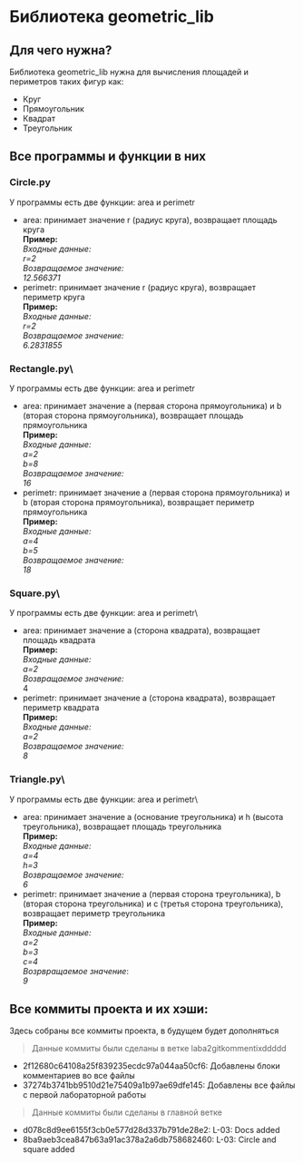 # Библиотека geometric_lib
## Для чего нужна?
Библиотека geometric_lib нужна для вычисления площадей и периметров таких фигур как:
- Круг
- Прямоугольник
- Квадрат
- Треугольник
## Все программы и функции в них
### Circle.pу
У программы есть две функции: area и perimetr
- area: принимает значение r (радиус круга), возвращает площадь круга\
**Пример:**\
_Входные данные:_\
_r=2_\
_Возвращаемое значение:_\
_12.566371_
- perimetr: принимает значение r (радиус круга), возвращает периметр круга\
**Пример:**\
_Входные данные:_\
_r=2_\
_Возвращаемое значение:_\
_6.2831855_
### Rectangle.pу\
У программы есть две функции: area и perimetr
- area: принимает значение a (первая сторона прямоугольника) и b (вторая сторона прямоугольника), возвращает площадь прямоугольника\
**Пример:**\
_Входные данные:_\
_a=2_\
_b=8_\
_Возвращаемое значение:_\
_16_
- perimetr: принимает значение a (первая сторона прямоугольника) и b (вторая сторона прямоугольника), возвращает периметр прямоугольника\
**Пример:**\
_Входные данные:_\
_a=4_\
_b=5_\
_Возвращаемое значение:_\
_18_
### Square.pу\
У программы есть две функции: area и perimetr\
- area: принимает значение a (сторона квадрата), возвращает площадь квадрата\
**Пример:**\
_Входные данные:_\
_a=2_\
_Возвращаемое значение:_\
4
- perimetr: принимает значение a (сторона квадрата), возвращает периметр квадрата\
**Пример:**\
_Входные данные:_\
_a=2_\
_Возвращаемое значение:_\
_8_
### Triangle.pу\
У программы есть две функции: area и perimetr\
- area: принимает значение a (основание треугольника) и h (высота треугольника), возвращает площадь треугольника\
**Пример:**\
_Входные данные:_\
_a=4_\
_h=3_\
_Возвращаемое значение:_\
_6_
- perimetr: принимает значение a (первая сторона треугольника), b (вторая сторона треугольника) и c (третья сторона треугольника), возвращает периметр треугольника\
**Пример:**\
_Входные данные:_\
_a=2_\
_b=3_\
_c=4_\
_Возрвращаемое значение_:\
_9_
## Все коммиты проекта и их хэши:
Здесь собраны все коммиты проекта, в будущем будет дополняться
>Данные коммиты были сделаны в ветке laba2gitkommentixddddd
- 2f12680c64108a25f839235ecdc97a044aa50cf6:
Добавлены блоки комментариев во все файлы
- 37274b3741bb9510d21e75409a1b97ae69dfe145:
Добавлены все файлы с первой лабораторной работы
>Данные коммиты были сделаны в главной ветке
- d078c8d9ee6155f3cb0e577d28d337b791de28e2:
L-03: Docs added
- 8ba9aeb3cea847b63a91ac378a2a6db758682460:
L-03: Circle and square added		

